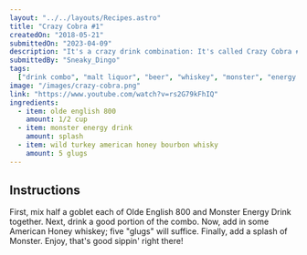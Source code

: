 ```yaml
---
layout: "../../layouts/Recipes.astro"
title: "Crazy Cobra #1"
createdOn: "2018-05-21"
submittedOn: "2023-04-09"
description: "It's a crazy drink combination: It's called Crazy Cobra #1 because King Cobra don't know what the fuck to call it! 'tis rather a delicious drink combination and it's got some bite to it!"
submittedBy: "Sneaky_Dingo"
tags:
  ["drink combo", "malt liquor", "beer", "whiskey", "monster", "energy drink"]
image: "/images/crazy-cobra.png"
link: "https://www.youtube.com/watch?v=rs2G79kFhIQ"
ingredients:
  - item: olde english 800
    amount: 1/2 cup 
  - item: monster energy drink
    amount: splash
  - item: wild turkey american honey bourbon whisky
    amount: 5 glugs
---
```


## Instructions

First, mix half a goblet each of Olde English 800 and Monster Energy Drink together. Next, drink a good portion of the combo. Now, add in some American Honey whiskey; five "glugs" will suffice. Finally, add a splash of Monster. Enjoy, that's good sippin' right there!
